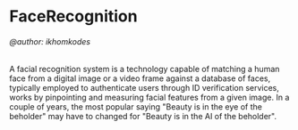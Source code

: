 # FaceRecognition
###### @author: ikhomkodes 
A facial recognition system is a technology capable of matching a human face from a digital image or a video frame against a database of faces, typically employed to authenticate users through ID verification services, works by pinpointing and measuring facial features from a given image.
In a couple of years, the most popular saying "Beauty is in the eye of the beholder" may have to changed for "Beauty is in the AI of the beholder".
